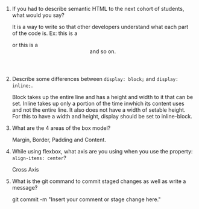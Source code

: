 1. If you had to describe semantic HTML to the next cohort of students, what would you say?

    It is a way to write so that other developers understand what each part of the code is. Ex: this is a <section> or this is a <header> and so on.

2. Describe some differences between ```display: block;``` and ```display: inline;```.

    Block takes up the entire line and has a height and width to it that can be set.
    Inline takes up only a portion of the time inwhich its content uses and not the entire line. It also does not have a width of setable height. For this to have a width and height, display should be set to inline-block.

3. What are the 4 areas of the box model?

    Margin, Border, Padding and Content.

4. While using flexbox, what axis are you using when you use the property: ```align-items: center```?

    Cross Axis

5. What is the git command to commit staged changes as well as write a message? 

    git commit -m "Insert your comment or stage change here."